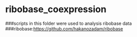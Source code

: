 # ribobase_coexpression
###scripts in this folder were used to analysis ribobase data
###ribobase:https://github.com/hakanozadam/ribobase
